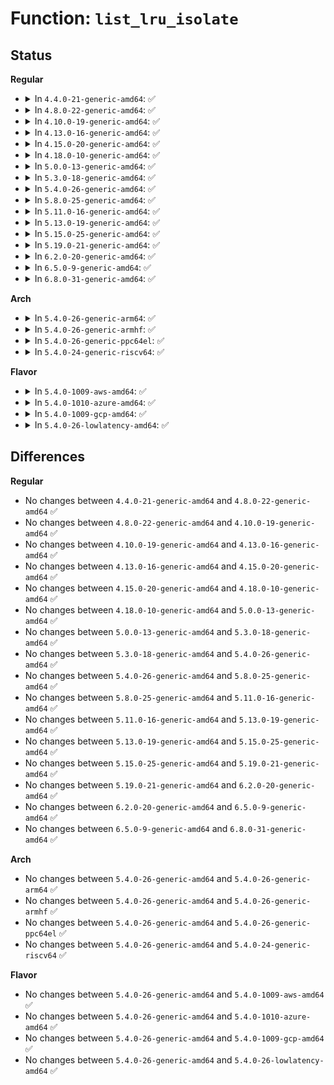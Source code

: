 # Function: <code>list_lru_isolate</code>

## Status
<b>Regular</b>
<ul>
<li>
<details>
<summary>In <code>4.4.0-21-generic-amd64</code>: ✅</summary>

```c
void list_lru_isolate(struct list_lru_one * list, struct list_head * item)
```

```json
{
  "name": "list_lru_isolate",
  "collision_type": "Unique Global",
  "inline_type": "No",
  "funcs": [
    {
      "addr": 18446744071580651136,
      "name": "list_lru_isolate",
      "external": true,
      "loc": "mm/list_lru.c:147",
      "file": "mm/list_lru.c",
      "inline": "seen, unknown",
      "caller_inline": [],
      "caller_func": [
        "mm/workingset.c:shadow_lru_isolate",
        "fs/dcache.c:dentry_lru_isolate",
        "fs/inode.c:inode_lru_isolate"
      ]
    }
  ],
  "symbols": [
    {
      "addr": 18446744071580651136,
      "name": "list_lru_isolate",
      "section": ".text",
      "bind": "STB_GLOBAL",
      "size": 37
    }
  ]
}
```
</details>
</li>
<li>
<details>
<summary>In <code>4.8.0-22-generic-amd64</code>: ✅</summary>

```c
void list_lru_isolate(struct list_lru_one * list, struct list_head * item)
```

```json
{
  "name": "list_lru_isolate",
  "collision_type": "Unique Global",
  "inline_type": "No",
  "funcs": [
    {
      "addr": 18446744071580758304,
      "name": "list_lru_isolate",
      "external": true,
      "loc": "mm/list_lru.c:147",
      "file": "mm/list_lru.c",
      "inline": "seen, unknown",
      "caller_inline": [],
      "caller_func": [
        "mm/workingset.c:shadow_lru_isolate",
        "fs/dcache.c:dentry_lru_isolate",
        "fs/inode.c:inode_lru_isolate"
      ]
    }
  ],
  "symbols": [
    {
      "addr": 18446744071580758304,
      "name": "list_lru_isolate",
      "section": ".text",
      "bind": "STB_GLOBAL",
      "size": 37
    }
  ]
}
```
</details>
</li>
<li>
<details>
<summary>In <code>4.10.0-19-generic-amd64</code>: ✅</summary>

```c
void list_lru_isolate(struct list_lru_one * list, struct list_head * item)
```

```json
{
  "name": "list_lru_isolate",
  "collision_type": "Unique Global",
  "inline_type": "No",
  "funcs": [
    {
      "addr": 18446744071580823520,
      "name": "list_lru_isolate",
      "external": true,
      "loc": "mm/list_lru.c:147",
      "file": "mm/list_lru.c",
      "inline": "seen, unknown",
      "caller_inline": [],
      "caller_func": [
        "mm/workingset.c:shadow_lru_isolate",
        "fs/dcache.c:dentry_lru_isolate",
        "fs/inode.c:inode_lru_isolate"
      ]
    }
  ],
  "symbols": [
    {
      "addr": 18446744071580823520,
      "name": "list_lru_isolate",
      "section": ".text",
      "bind": "STB_GLOBAL",
      "size": 37
    }
  ]
}
```
</details>
</li>
<li>
<details>
<summary>In <code>4.13.0-16-generic-amd64</code>: ✅</summary>

```c
void list_lru_isolate(struct list_lru_one * list, struct list_head * item)
```

```json
{
  "name": "list_lru_isolate",
  "collision_type": "Unique Global",
  "inline_type": "No",
  "funcs": [
    {
      "addr": 18446744071580865664,
      "name": "list_lru_isolate",
      "external": true,
      "loc": "mm/list_lru.c:149",
      "file": "mm/list_lru.c",
      "inline": "seen, unknown",
      "caller_inline": [],
      "caller_func": [
        "mm/workingset.c:shadow_lru_isolate",
        "fs/dcache.c:dentry_lru_isolate",
        "fs/inode.c:inode_lru_isolate"
      ]
    }
  ],
  "symbols": [
    {
      "addr": 18446744071580865664,
      "name": "list_lru_isolate",
      "section": ".text",
      "bind": "STB_GLOBAL",
      "size": 37
    }
  ]
}
```
</details>
</li>
<li>
<details>
<summary>In <code>4.15.0-20-generic-amd64</code>: ✅</summary>

```c
void list_lru_isolate(struct list_lru_one * list, struct list_head * item)
```

```json
{
  "name": "list_lru_isolate",
  "collision_type": "Unique Global",
  "inline_type": "No",
  "funcs": [
    {
      "addr": 18446744071580956880,
      "name": "list_lru_isolate",
      "external": true,
      "loc": "mm/list_lru.c:149",
      "file": "mm/list_lru.c",
      "inline": "seen, unknown",
      "caller_inline": [],
      "caller_func": [
        "mm/workingset.c:shadow_lru_isolate",
        "fs/dcache.c:dentry_lru_isolate",
        "fs/inode.c:inode_lru_isolate"
      ]
    }
  ],
  "symbols": [
    {
      "addr": 18446744071580956880,
      "name": "list_lru_isolate",
      "section": ".text",
      "bind": "STB_GLOBAL",
      "size": 37
    }
  ]
}
```
</details>
</li>
<li>
<details>
<summary>In <code>4.18.0-10-generic-amd64</code>: ✅</summary>

```c
void list_lru_isolate(struct list_lru_one * list, struct list_head * item)
```

```json
{
  "name": "list_lru_isolate",
  "collision_type": "Unique Global",
  "inline_type": "No",
  "funcs": [
    {
      "addr": 18446744071581091216,
      "name": "list_lru_isolate",
      "external": true,
      "loc": "mm/list_lru.c:150",
      "file": "mm/list_lru.c",
      "inline": "seen, unknown",
      "caller_inline": [],
      "caller_func": [
        "mm/workingset.c:shadow_lru_isolate",
        "fs/dcache.c:dentry_lru_isolate",
        "fs/inode.c:inode_lru_isolate"
      ]
    }
  ],
  "symbols": [
    {
      "addr": 18446744071581091216,
      "name": "list_lru_isolate",
      "section": ".text",
      "bind": "STB_GLOBAL",
      "size": 37
    }
  ]
}
```
</details>
</li>
<li>
<details>
<summary>In <code>5.0.0-13-generic-amd64</code>: ✅</summary>

```c
void list_lru_isolate(struct list_lru_one * list, struct list_head * item)
```

```json
{
  "name": "list_lru_isolate",
  "collision_type": "Unique Global",
  "inline_type": "No",
  "funcs": [
    {
      "addr": 18446744071581169120,
      "name": "list_lru_isolate",
      "external": true,
      "loc": "mm/list_lru.c:171",
      "file": "mm/list_lru.c",
      "inline": "seen, unknown",
      "caller_inline": [],
      "caller_func": [
        "mm/workingset.c:shadow_lru_isolate",
        "fs/dcache.c:dentry_lru_isolate",
        "fs/inode.c:inode_lru_isolate"
      ]
    }
  ],
  "symbols": [
    {
      "addr": 18446744071581169120,
      "name": "list_lru_isolate",
      "section": ".text",
      "bind": "STB_GLOBAL",
      "size": 37
    }
  ]
}
```
</details>
</li>
<li>
<details>
<summary>In <code>5.3.0-18-generic-amd64</code>: ✅</summary>

```c
void list_lru_isolate(struct list_lru_one * list, struct list_head * item)
```

```json
{
  "name": "list_lru_isolate",
  "collision_type": "Unique Global",
  "inline_type": "No",
  "funcs": [
    {
      "addr": 18446744071581240208,
      "name": "list_lru_isolate",
      "external": true,
      "loc": "mm/list_lru.c:169",
      "file": "mm/list_lru.c",
      "inline": "seen, unknown",
      "caller_inline": [],
      "caller_func": [
        "mm/workingset.c:shadow_lru_isolate",
        "fs/dcache.c:dentry_lru_isolate",
        "fs/inode.c:inode_lru_isolate"
      ]
    }
  ],
  "symbols": [
    {
      "addr": 18446744071581240208,
      "name": "list_lru_isolate",
      "section": ".text",
      "bind": "STB_GLOBAL",
      "size": 37
    }
  ]
}
```
</details>
</li>
<li>
<details>
<summary>In <code>5.4.0-26-generic-amd64</code>: ✅</summary>

```c
void list_lru_isolate(struct list_lru_one * list, struct list_head * item)
```

```json
{
  "name": "list_lru_isolate",
  "collision_type": "Unique Global",
  "inline_type": "No",
  "funcs": [
    {
      "addr": 18446744071581298656,
      "name": "list_lru_isolate",
      "external": true,
      "loc": "mm/list_lru.c:169",
      "file": "mm/list_lru.c",
      "inline": "seen, unknown",
      "caller_inline": [],
      "caller_func": [
        "mm/workingset.c:shadow_lru_isolate",
        "fs/dcache.c:dentry_lru_isolate",
        "fs/inode.c:inode_lru_isolate"
      ]
    }
  ],
  "symbols": [
    {
      "addr": 18446744071581298656,
      "name": "list_lru_isolate",
      "section": ".text",
      "bind": "STB_GLOBAL",
      "size": 37
    }
  ]
}
```
</details>
</li>
<li>
<details>
<summary>In <code>5.8.0-25-generic-amd64</code>: ✅</summary>

```c
void list_lru_isolate(struct list_lru_one * list, struct list_head * item)
```

```json
{
  "name": "list_lru_isolate",
  "collision_type": "Unique Global",
  "inline_type": "No",
  "funcs": [
    {
      "addr": 18446744071581488832,
      "name": "list_lru_isolate",
      "external": true,
      "loc": "mm/list_lru.c:159",
      "file": "mm/list_lru.c",
      "inline": "seen, unknown",
      "caller_inline": [],
      "caller_func": [
        "mm/workingset.c:shadow_lru_isolate",
        "fs/dcache.c:dentry_lru_isolate",
        "fs/inode.c:inode_lru_isolate"
      ]
    }
  ],
  "symbols": [
    {
      "addr": 18446744071581488832,
      "name": "list_lru_isolate",
      "section": ".text",
      "bind": "STB_GLOBAL",
      "size": 37
    }
  ]
}
```
</details>
</li>
<li>
<details>
<summary>In <code>5.11.0-16-generic-amd64</code>: ✅</summary>

```c
void list_lru_isolate(struct list_lru_one * list, struct list_head * item)
```

```json
{
  "name": "list_lru_isolate",
  "collision_type": "Unique Global",
  "inline_type": "No",
  "funcs": [
    {
      "addr": 18446744071581530528,
      "name": "list_lru_isolate",
      "external": true,
      "loc": "mm/list_lru.c:159",
      "file": "mm/list_lru.c",
      "inline": "seen, unknown",
      "caller_inline": [],
      "caller_func": [
        "mm/workingset.c:shadow_lru_isolate",
        "fs/dcache.c:dentry_lru_isolate",
        "fs/inode.c:inode_lru_isolate"
      ]
    }
  ],
  "symbols": [
    {
      "addr": 18446744071581530528,
      "name": "list_lru_isolate",
      "section": ".text",
      "bind": "STB_GLOBAL",
      "size": 37
    }
  ]
}
```
</details>
</li>
<li>
<details>
<summary>In <code>5.13.0-19-generic-amd64</code>: ✅</summary>

```c
void list_lru_isolate(struct list_lru_one * list, struct list_head * item)
```

```json
{
  "name": "list_lru_isolate",
  "collision_type": "Unique Global",
  "inline_type": "No",
  "funcs": [
    {
      "addr": 18446744071581552640,
      "name": "list_lru_isolate",
      "external": true,
      "loc": "mm/list_lru.c:159",
      "file": "mm/list_lru.c",
      "inline": "seen, unknown",
      "caller_inline": [],
      "caller_func": [
        "mm/workingset.c:shadow_lru_isolate",
        "fs/dcache.c:dentry_lru_isolate",
        "fs/inode.c:inode_lru_isolate"
      ]
    }
  ],
  "symbols": [
    {
      "addr": 18446744071581552640,
      "name": "list_lru_isolate",
      "section": ".text",
      "bind": "STB_GLOBAL",
      "size": 37
    }
  ]
}
```
</details>
</li>
<li>
<details>
<summary>In <code>5.15.0-25-generic-amd64</code>: ✅</summary>

```c
void list_lru_isolate(struct list_lru_one * list, struct list_head * item)
```

```json
{
  "name": "list_lru_isolate",
  "collision_type": "Unique Global",
  "inline_type": "No",
  "funcs": [
    {
      "addr": 18446744071581816416,
      "name": "list_lru_isolate",
      "external": true,
      "loc": "mm/list_lru.c:159",
      "file": "mm/list_lru.c",
      "inline": "seen, unknown",
      "caller_inline": [],
      "caller_func": [
        "mm/workingset.c:shadow_lru_isolate",
        "fs/dcache.c:dentry_lru_isolate",
        "fs/inode.c:inode_lru_isolate"
      ]
    }
  ],
  "symbols": [
    {
      "addr": 18446744071581816416,
      "name": "list_lru_isolate",
      "section": ".text",
      "bind": "STB_GLOBAL",
      "size": 37
    }
  ]
}
```
</details>
</li>
<li>
<details>
<summary>In <code>5.19.0-21-generic-amd64</code>: ✅</summary>

```c
void list_lru_isolate(struct list_lru_one * list, struct list_head * item)
```

```json
{
  "name": "list_lru_isolate",
  "collision_type": "Unique Global",
  "inline_type": "No",
  "funcs": [
    {
      "addr": 18446744071582206176,
      "name": "list_lru_isolate",
      "external": true,
      "loc": "mm/list_lru.c:163",
      "file": "mm/list_lru.c",
      "inline": "seen, unknown",
      "caller_inline": [],
      "caller_func": [
        "mm/workingset.c:shadow_lru_isolate",
        "fs/dcache.c:dentry_lru_isolate",
        "fs/inode.c:inode_lru_isolate"
      ]
    }
  ],
  "symbols": [
    {
      "addr": 18446744071582206176,
      "name": "list_lru_isolate",
      "section": ".text",
      "bind": "STB_GLOBAL",
      "size": 49
    }
  ]
}
```
</details>
</li>
<li>
<details>
<summary>In <code>6.2.0-20-generic-amd64</code>: ✅</summary>

```c
void list_lru_isolate(struct list_lru_one * list, struct list_head * item)
```

```json
{
  "name": "list_lru_isolate",
  "collision_type": "Unique Global",
  "inline_type": "No",
  "funcs": [
    {
      "addr": 18446744071582692832,
      "name": "list_lru_isolate",
      "external": true,
      "loc": "mm/list_lru.c:163",
      "file": "mm/list_lru.c",
      "inline": "seen, unknown",
      "caller_inline": [],
      "caller_func": [
        "mm/workingset.c:shadow_lru_isolate",
        "fs/dcache.c:dentry_lru_isolate",
        "fs/inode.c:inode_lru_isolate"
      ]
    }
  ],
  "symbols": [
    {
      "addr": 18446744071582692832,
      "name": "list_lru_isolate",
      "section": ".text",
      "bind": "STB_GLOBAL",
      "size": 49
    }
  ]
}
```
</details>
</li>
<li>
<details>
<summary>In <code>6.5.0-9-generic-amd64</code>: ✅</summary>

```c
void list_lru_isolate(struct list_lru_one * list, struct list_head * item)
```

```json
{
  "name": "list_lru_isolate",
  "collision_type": "Unique Global",
  "inline_type": "No",
  "funcs": [
    {
      "addr": 18446744071582906752,
      "name": "list_lru_isolate",
      "external": true,
      "loc": "mm/list_lru.c:163",
      "file": "mm/list_lru.c",
      "inline": "seen, unknown",
      "caller_inline": [],
      "caller_func": [
        "mm/workingset.c:shadow_lru_isolate",
        "fs/dcache.c:dentry_lru_isolate",
        "fs/inode.c:inode_lru_isolate"
      ]
    }
  ],
  "symbols": [
    {
      "addr": 18446744071582906752,
      "name": "list_lru_isolate",
      "section": ".text",
      "bind": "STB_GLOBAL",
      "size": 49
    }
  ]
}
```
</details>
</li>
<li>
<details>
<summary>In <code>6.8.0-31-generic-amd64</code>: ✅</summary>

```c
void list_lru_isolate(struct list_lru_one * list, struct list_head * item)
```

```json
{
  "name": "list_lru_isolate",
  "collision_type": "Unique Global",
  "inline_type": "No",
  "funcs": [
    {
      "addr": 18446744071583080592,
      "name": "list_lru_isolate",
      "external": true,
      "loc": "mm/list_lru.c:150",
      "file": "mm/list_lru.c",
      "inline": "seen, unknown",
      "caller_inline": [],
      "caller_func": [
        "mm/workingset.c:shadow_lru_isolate",
        "mm/zswap.c:shrink_memcg_cb",
        "fs/dcache.c:dentry_lru_isolate",
        "fs/inode.c:inode_lru_isolate"
      ]
    }
  ],
  "symbols": [
    {
      "addr": 18446744071583080592,
      "name": "list_lru_isolate",
      "section": ".text",
      "bind": "STB_GLOBAL",
      "size": 49
    }
  ]
}
```
</details>
</li>
</ul>
<b>Arch</b>
<ul>
<li>
<details>
<summary>In <code>5.4.0-26-generic-arm64</code>: ✅</summary>

```c
void list_lru_isolate(struct list_lru_one * list, struct list_head * item)
```

```json
{
  "name": "list_lru_isolate",
  "collision_type": "Unique Global",
  "inline_type": "No",
  "funcs": [
    {
      "addr": 18446603336492706120,
      "name": "list_lru_isolate",
      "external": true,
      "loc": "mm/list_lru.c:169",
      "file": "mm/list_lru.c",
      "inline": "seen, unknown",
      "caller_inline": [],
      "caller_func": [
        "mm/workingset.c:shadow_lru_isolate",
        "fs/dcache.c:dentry_lru_isolate",
        "fs/inode.c:inode_lru_isolate"
      ]
    }
  ],
  "symbols": [
    {
      "addr": 18446603336492706120,
      "name": "list_lru_isolate",
      "section": ".text",
      "bind": "STB_GLOBAL",
      "size": 72
    }
  ]
}
```
</details>
</li>
<li>
<details>
<summary>In <code>5.4.0-26-generic-armhf</code>: ✅</summary>

```c
void list_lru_isolate(struct list_lru_one * list, struct list_head * item)
```

```json
{
  "name": "list_lru_isolate",
  "collision_type": "Unique Global",
  "inline_type": "No",
  "funcs": [
    {
      "addr": 3226543932,
      "name": "list_lru_isolate",
      "external": true,
      "loc": "mm/list_lru.c:169",
      "file": "mm/list_lru.c",
      "inline": "seen, unknown",
      "caller_inline": [],
      "caller_func": [
        "mm/workingset.c:shadow_lru_isolate",
        "fs/dcache.c:dentry_lru_isolate",
        "fs/inode.c:inode_lru_isolate"
      ]
    }
  ],
  "symbols": [
    {
      "addr": 3226543932,
      "name": "list_lru_isolate",
      "section": ".text",
      "bind": "STB_GLOBAL",
      "size": 56
    }
  ]
}
```
</details>
</li>
<li>
<details>
<summary>In <code>5.4.0-26-generic-ppc64el</code>: ✅</summary>

```c
void list_lru_isolate(struct list_lru_one * list, struct list_head * item)
```

```json
{
  "name": "list_lru_isolate",
  "collision_type": "Unique Global",
  "inline_type": "No",
  "funcs": [
    {
      "addr": 13835058055286041440,
      "name": "list_lru_isolate",
      "external": true,
      "loc": "mm/list_lru.c:169",
      "file": "mm/list_lru.c",
      "inline": "seen, unknown",
      "caller_inline": [],
      "caller_func": [
        "mm/workingset.c:shadow_lru_isolate",
        "fs/dcache.c:dentry_lru_isolate",
        "fs/inode.c:inode_lru_isolate"
      ]
    }
  ],
  "symbols": [
    {
      "addr": 13835058055286041440,
      "name": "list_lru_isolate",
      "section": ".text",
      "bind": "STB_GLOBAL",
      "size": 48
    }
  ]
}
```
</details>
</li>
<li>
<details>
<summary>In <code>5.4.0-24-generic-riscv64</code>: ✅</summary>

```c
void list_lru_isolate(struct list_lru_one * list, struct list_head * item)
```

```json
{
  "name": "list_lru_isolate",
  "collision_type": "Unique Global",
  "inline_type": "No",
  "funcs": [
    {
      "addr": 18446743936272705868,
      "name": "list_lru_isolate",
      "external": true,
      "loc": "mm/list_lru.c:169",
      "file": "mm/list_lru.c",
      "inline": "seen, unknown",
      "caller_inline": [],
      "caller_func": [
        "mm/workingset.c:shadow_lru_isolate",
        "fs/dcache.c:dentry_lru_isolate",
        "fs/inode.c:inode_lru_isolate"
      ]
    }
  ],
  "symbols": [
    {
      "addr": 18446743936272705868,
      "name": "list_lru_isolate",
      "section": ".text",
      "bind": "STB_GLOBAL",
      "size": 60
    }
  ]
}
```
</details>
</li>
</ul>
<b>Flavor</b>
<ul>
<li>
<details>
<summary>In <code>5.4.0-1009-aws-amd64</code>: ✅</summary>

```c
void list_lru_isolate(struct list_lru_one * list, struct list_head * item)
```

```json
{
  "name": "list_lru_isolate",
  "collision_type": "Unique Global",
  "inline_type": "No",
  "funcs": [
    {
      "addr": 18446744071581267504,
      "name": "list_lru_isolate",
      "external": true,
      "loc": "mm/list_lru.c:169",
      "file": "mm/list_lru.c",
      "inline": "seen, unknown",
      "caller_inline": [],
      "caller_func": [
        "mm/workingset.c:shadow_lru_isolate",
        "fs/dcache.c:dentry_lru_isolate",
        "fs/inode.c:inode_lru_isolate"
      ]
    }
  ],
  "symbols": [
    {
      "addr": 18446744071581267504,
      "name": "list_lru_isolate",
      "section": ".text",
      "bind": "STB_GLOBAL",
      "size": 37
    }
  ]
}
```
</details>
</li>
<li>
<details>
<summary>In <code>5.4.0-1010-azure-amd64</code>: ✅</summary>

```c
void list_lru_isolate(struct list_lru_one * list, struct list_head * item)
```

```json
{
  "name": "list_lru_isolate",
  "collision_type": "Unique Global",
  "inline_type": "No",
  "funcs": [
    {
      "addr": 18446744071581214160,
      "name": "list_lru_isolate",
      "external": true,
      "loc": "mm/list_lru.c:169",
      "file": "mm/list_lru.c",
      "inline": "seen, unknown",
      "caller_inline": [],
      "caller_func": [
        "mm/workingset.c:shadow_lru_isolate",
        "fs/dcache.c:dentry_lru_isolate",
        "fs/inode.c:inode_lru_isolate"
      ]
    }
  ],
  "symbols": [
    {
      "addr": 18446744071581214160,
      "name": "list_lru_isolate",
      "section": ".text",
      "bind": "STB_GLOBAL",
      "size": 37
    }
  ]
}
```
</details>
</li>
<li>
<details>
<summary>In <code>5.4.0-1009-gcp-amd64</code>: ✅</summary>

```c
void list_lru_isolate(struct list_lru_one * list, struct list_head * item)
```

```json
{
  "name": "list_lru_isolate",
  "collision_type": "Unique Global",
  "inline_type": "No",
  "funcs": [
    {
      "addr": 18446744071581258704,
      "name": "list_lru_isolate",
      "external": true,
      "loc": "mm/list_lru.c:169",
      "file": "mm/list_lru.c",
      "inline": "seen, unknown",
      "caller_inline": [],
      "caller_func": [
        "mm/workingset.c:shadow_lru_isolate",
        "fs/dcache.c:dentry_lru_isolate",
        "fs/inode.c:inode_lru_isolate"
      ]
    }
  ],
  "symbols": [
    {
      "addr": 18446744071581258704,
      "name": "list_lru_isolate",
      "section": ".text",
      "bind": "STB_GLOBAL",
      "size": 37
    }
  ]
}
```
</details>
</li>
<li>
<details>
<summary>In <code>5.4.0-26-lowlatency-amd64</code>: ✅</summary>

```c
void list_lru_isolate(struct list_lru_one * list, struct list_head * item)
```

```json
{
  "name": "list_lru_isolate",
  "collision_type": "Unique Global",
  "inline_type": "No",
  "funcs": [
    {
      "addr": 18446744071581322640,
      "name": "list_lru_isolate",
      "external": true,
      "loc": "mm/list_lru.c:169",
      "file": "mm/list_lru.c",
      "inline": "seen, unknown",
      "caller_inline": [],
      "caller_func": [
        "mm/workingset.c:shadow_lru_isolate",
        "fs/dcache.c:dentry_lru_isolate",
        "fs/inode.c:inode_lru_isolate"
      ]
    }
  ],
  "symbols": [
    {
      "addr": 18446744071581322640,
      "name": "list_lru_isolate",
      "section": ".text",
      "bind": "STB_GLOBAL",
      "size": 37
    }
  ]
}
```
</details>
</li>
</ul>

## Differences
<b>Regular</b>
<ul>
<li>
No changes between <code>4.4.0-21-generic-amd64</code> and <code>4.8.0-22-generic-amd64</code> ✅
</li>
<li>
No changes between <code>4.8.0-22-generic-amd64</code> and <code>4.10.0-19-generic-amd64</code> ✅
</li>
<li>
No changes between <code>4.10.0-19-generic-amd64</code> and <code>4.13.0-16-generic-amd64</code> ✅
</li>
<li>
No changes between <code>4.13.0-16-generic-amd64</code> and <code>4.15.0-20-generic-amd64</code> ✅
</li>
<li>
No changes between <code>4.15.0-20-generic-amd64</code> and <code>4.18.0-10-generic-amd64</code> ✅
</li>
<li>
No changes between <code>4.18.0-10-generic-amd64</code> and <code>5.0.0-13-generic-amd64</code> ✅
</li>
<li>
No changes between <code>5.0.0-13-generic-amd64</code> and <code>5.3.0-18-generic-amd64</code> ✅
</li>
<li>
No changes between <code>5.3.0-18-generic-amd64</code> and <code>5.4.0-26-generic-amd64</code> ✅
</li>
<li>
No changes between <code>5.4.0-26-generic-amd64</code> and <code>5.8.0-25-generic-amd64</code> ✅
</li>
<li>
No changes between <code>5.8.0-25-generic-amd64</code> and <code>5.11.0-16-generic-amd64</code> ✅
</li>
<li>
No changes between <code>5.11.0-16-generic-amd64</code> and <code>5.13.0-19-generic-amd64</code> ✅
</li>
<li>
No changes between <code>5.13.0-19-generic-amd64</code> and <code>5.15.0-25-generic-amd64</code> ✅
</li>
<li>
No changes between <code>5.15.0-25-generic-amd64</code> and <code>5.19.0-21-generic-amd64</code> ✅
</li>
<li>
No changes between <code>5.19.0-21-generic-amd64</code> and <code>6.2.0-20-generic-amd64</code> ✅
</li>
<li>
No changes between <code>6.2.0-20-generic-amd64</code> and <code>6.5.0-9-generic-amd64</code> ✅
</li>
<li>
No changes between <code>6.5.0-9-generic-amd64</code> and <code>6.8.0-31-generic-amd64</code> ✅
</li>
</ul>
<b>Arch</b>
<ul>
<li>
No changes between <code>5.4.0-26-generic-amd64</code> and <code>5.4.0-26-generic-arm64</code> ✅
</li>
<li>
No changes between <code>5.4.0-26-generic-amd64</code> and <code>5.4.0-26-generic-armhf</code> ✅
</li>
<li>
No changes between <code>5.4.0-26-generic-amd64</code> and <code>5.4.0-26-generic-ppc64el</code> ✅
</li>
<li>
No changes between <code>5.4.0-26-generic-amd64</code> and <code>5.4.0-24-generic-riscv64</code> ✅
</li>
</ul>
<b>Flavor</b>
<ul>
<li>
No changes between <code>5.4.0-26-generic-amd64</code> and <code>5.4.0-1009-aws-amd64</code> ✅
</li>
<li>
No changes between <code>5.4.0-26-generic-amd64</code> and <code>5.4.0-1010-azure-amd64</code> ✅
</li>
<li>
No changes between <code>5.4.0-26-generic-amd64</code> and <code>5.4.0-1009-gcp-amd64</code> ✅
</li>
<li>
No changes between <code>5.4.0-26-generic-amd64</code> and <code>5.4.0-26-lowlatency-amd64</code> ✅
</li>
</ul>
